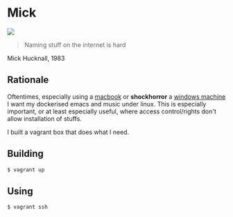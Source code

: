Mick
==

![](http://stream1.gifsoup.com/view5/4270297/mick-hucknall-o.gif)

> Naming stuff on the internet is hard

Mick Hucknall, 1983

Rationale
--

Oftentimes, especially using a [macbook](https://www.google.com/search?q=macbook&num=30&source=lnms&tbm=isch&sa=X&ei=u_1JVaa_EeXZ7ga3qIDADg&ved=0CAkQ_AUoAw&biw=1920&bih=888) or **shockhorror** a [windows machine](https://www.google.com/search?biw=1920&bih=888&tbm=isch&sa=1&q=upside+down+happy+cat&oq=upside+down+happy+cat&gs_l=img.3...53105.56392.0.56763.23.13.1.9.9.0.116.1074.12j1.13.0.msedr...0...1c.1.64.img..3.20.881.cEIk7K2iVx0) I want my dockerised emacs and music under linux. This is especially important, or at least especially useful, where access control/rights don't allow installation of stuffs.

I built a vagrant box that does what I need.

Building
--

```bash
$ vagrant up
```

Using
--

```bash
$ vagrant ssh
```

